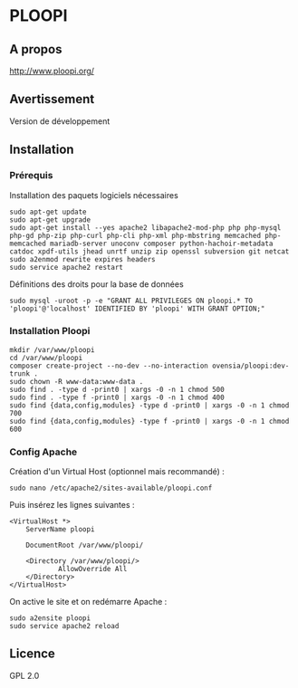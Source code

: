 # PLOOPI

## A propos

http://www.ploopi.org/

## Avertissement

Version de développement

## Installation

### Prérequis

Installation des paquets logiciels nécessaires

```console
sudo apt-get update
sudo apt-get upgrade
sudo apt-get install --yes apache2 libapache2-mod-php php php-mysql php-gd php-zip php-curl php-cli php-xml php-mbstring memcached php-memcached mariadb-server unoconv composer python-hachoir-metadata catdoc xpdf-utils jhead unrtf unzip zip openssl subversion git netcat
sudo a2enmod rewrite expires headers
sudo service apache2 restart
```

Définitions des droits pour la base de données

```console
sudo mysql -uroot -p -e "GRANT ALL PRIVILEGES ON ploopi.* TO 'ploopi'@'localhost' IDENTIFIED BY 'ploopi' WITH GRANT OPTION;"
```

### Installation Ploopi

```console
mkdir /var/www/ploopi
cd /var/www/ploopi
composer create-project --no-dev --no-interaction ovensia/ploopi:dev-trunk .
sudo chown -R www-data:www-data .
sudo find . -type d -print0 | xargs -0 -n 1 chmod 500
sudo find . -type f -print0 | xargs -0 -n 1 chmod 400
sudo find {data,config,modules} -type d -print0 | xargs -0 -n 1 chmod 700
sudo find {data,config,modules} -type f -print0 | xargs -0 -n 1 chmod 600
```

### Config Apache

Création d'un Virtual Host (optionnel mais recommandé) :

```console
sudo nano /etc/apache2/sites-available/ploopi.conf
```

Puis insérez les lignes suivantes :

```apacheconf
<VirtualHost *>
    ServerName ploopi

    DocumentRoot /var/www/ploopi/

    <Directory /var/www/ploopi/>
            AllowOverride All
    </Directory>
</VirtualHost>
```

On active le site et on redémarre Apache :

```console
sudo a2ensite ploopi
sudo service apache2 reload
```

## Licence

GPL 2.0
